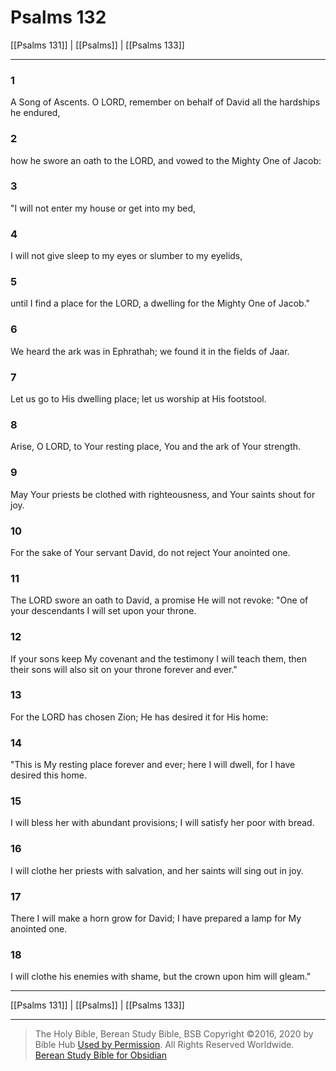 # Psalms 132

[[Psalms 131]] | [[Psalms]] | [[Psalms 133]]

---

### 1
A Song of Ascents. O LORD, remember on behalf of David all the hardships he endured,

### 2
how he swore an oath to the LORD, and vowed to the Mighty One of Jacob:

### 3
"I will not enter my house or get into my bed,

### 4
I will not give sleep to my eyes or slumber to my eyelids,

### 5
until I find a place for the LORD, a dwelling for the Mighty One of Jacob."

### 6
We heard the ark was in Ephrathah; we found it in the fields of Jaar.

### 7
Let us go to His dwelling place; let us worship at His footstool.

### 8
Arise, O LORD, to Your resting place, You and the ark of Your strength.

### 9
May Your priests be clothed with righteousness, and Your saints shout for joy.

### 10
For the sake of Your servant David, do not reject Your anointed one.

### 11
The LORD swore an oath to David, a promise He will not revoke: "One of your descendants I will set upon your throne.

### 12
If your sons keep My covenant and the testimony I will teach them, then their sons will also sit on your throne forever and ever."

### 13
For the LORD has chosen Zion; He has desired it for His home:

### 14
"This is My resting place forever and ever; here I will dwell, for I have desired this home.

### 15
I will bless her with abundant provisions; I will satisfy her poor with bread.

### 16
I will clothe her priests with salvation, and her saints will sing out in joy.

### 17
There I will make a horn grow for David; I have prepared a lamp for My anointed one.

### 18
I will clothe his enemies with shame, but the crown upon him will gleam."

---

[[Psalms 131]] | [[Psalms]] | [[Psalms 133]]

---

> The Holy Bible, Berean Study Bible, BSB
> Copyright &copy;2016, 2020 by Bible Hub
> [Used by Permission](https://berean.bible/terms.htm). All Rights Reserved Worldwide.
> [Berean Study Bible for Obsidian](https://github.com/gapmiss/berean-study-bible-for-obsidian)

